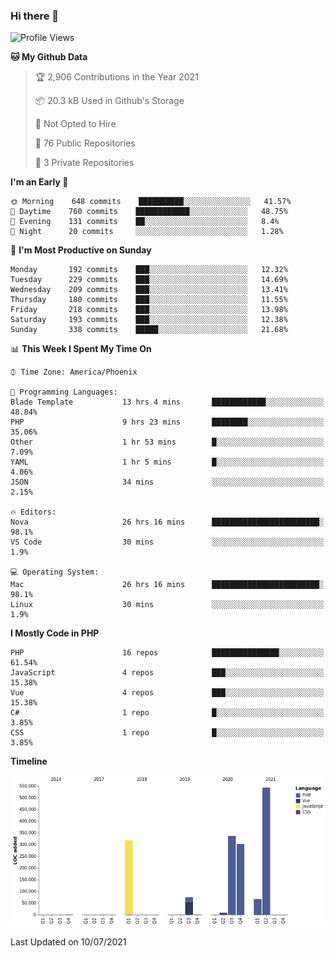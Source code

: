 ### Hi there 👋

<!--START_SECTION:waka-->
![Profile Views](http://img.shields.io/badge/Profile%20Views-7-blue)

**🐱 My Github Data** 

> 🏆 2,906 Contributions in the Year 2021
 > 
> 📦 20.3 kB Used in Github's Storage 
 > 
> 🚫 Not Opted to Hire
 > 
> 📜 76 Public Repositories 
 > 
> 🔑 3 Private Repositories  
 > 
**I'm an Early 🐤** 

```text
🌞 Morning    648 commits    ██████████░░░░░░░░░░░░░░░   41.57% 
🌆 Daytime    760 commits    ████████████░░░░░░░░░░░░░   48.75% 
🌃 Evening    131 commits    ██░░░░░░░░░░░░░░░░░░░░░░░   8.4% 
🌙 Night      20 commits     ░░░░░░░░░░░░░░░░░░░░░░░░░   1.28%

```
📅 **I'm Most Productive on Sunday** 

```text
Monday       192 commits    ███░░░░░░░░░░░░░░░░░░░░░░   12.32% 
Tuesday      229 commits    ███░░░░░░░░░░░░░░░░░░░░░░   14.69% 
Wednesday    209 commits    ███░░░░░░░░░░░░░░░░░░░░░░   13.41% 
Thursday     180 commits    ███░░░░░░░░░░░░░░░░░░░░░░   11.55% 
Friday       218 commits    ███░░░░░░░░░░░░░░░░░░░░░░   13.98% 
Saturday     193 commits    ███░░░░░░░░░░░░░░░░░░░░░░   12.38% 
Sunday       338 commits    █████░░░░░░░░░░░░░░░░░░░░   21.68%

```


📊 **This Week I Spent My Time On** 

```text
⌚︎ Time Zone: America/Phoenix

💬 Programming Languages: 
Blade Template           13 hrs 4 mins       ████████████░░░░░░░░░░░░░   48.84% 
PHP                      9 hrs 23 mins       ████████░░░░░░░░░░░░░░░░░   35.06% 
Other                    1 hr 53 mins        █░░░░░░░░░░░░░░░░░░░░░░░░   7.09% 
YAML                     1 hr 5 mins         █░░░░░░░░░░░░░░░░░░░░░░░░   4.06% 
JSON                     34 mins             ░░░░░░░░░░░░░░░░░░░░░░░░░   2.15%

🔥 Editors: 
Nova                     26 hrs 16 mins      ████████████████████████░   98.1% 
VS Code                  30 mins             ░░░░░░░░░░░░░░░░░░░░░░░░░   1.9%

💻 Operating System: 
Mac                      26 hrs 16 mins      ████████████████████████░   98.1% 
Linux                    30 mins             ░░░░░░░░░░░░░░░░░░░░░░░░░   1.9%

```

**I Mostly Code in PHP** 

```text
PHP                      16 repos            ███████████████░░░░░░░░░░   61.54% 
JavaScript               4 repos             ███░░░░░░░░░░░░░░░░░░░░░░   15.38% 
Vue                      4 repos             ███░░░░░░░░░░░░░░░░░░░░░░   15.38% 
C#                       1 repo              █░░░░░░░░░░░░░░░░░░░░░░░░   3.85% 
CSS                      1 repo              █░░░░░░░░░░░░░░░░░░░░░░░░   3.85%

```


**Timeline**

![Chart not found](https://raw.githubusercontent.com/mikebronner/mikebronner/master/charts/bar_graph.png) 


 Last Updated on 10/07/2021
<!--END_SECTION:waka-->

<!--
**mikebronner/mikebronner** is a ✨ _special_ ✨ repository because its `README.md` (this file) appears on your GitHub profile.

Here are some ideas to get you started:

- 🔭 I’m currently working on ...
- 🌱 I’m currently learning ...
- 👯 I’m looking to collaborate on ...
- 🤔 I’m looking for help with ...
- 💬 Ask me about ...
- 📫 How to reach me: ...
- 😄 Pronouns: ...
- ⚡ Fun fact: ...
-->
